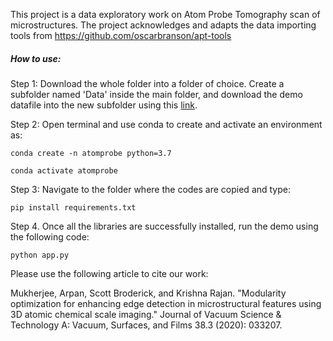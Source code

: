 This project is a data exploratory work on Atom Probe Tomography scan of microstructures. The project acknowledges and adapts the data importing tools from
https://github.com/oscarbranson/apt-tools

##### How to use:

Step 1: Download the whole folder into a folder of choice. Create a subfolder named 'Data' inside the main folder, and download the demo datafile into the new subfolder using this [link](https://buffalo.box.com/shared/static/iy8my7kzpyplcty67xn9pixf08mm1dj4.csv). 

Step 2: Open terminal and use conda to create and activate an environment as:

`conda create -n atomprobe python=3.7`

`conda activate atomprobe` 

Step 3: Navigate to the folder where the codes are copied and type:

`pip install requirements.txt`

Step 4. Once all the libraries are successfully installed, run the demo using the following code:

`python app.py`

Please use the following article to cite our work:

Mukherjee, Arpan, Scott Broderick, and Krishna Rajan. "Modularity optimization for enhancing edge detection in microstructural features using 3D atomic chemical scale imaging." Journal of Vacuum Science & Technology A: Vacuum, Surfaces, and Films 38.3 (2020): 033207.
